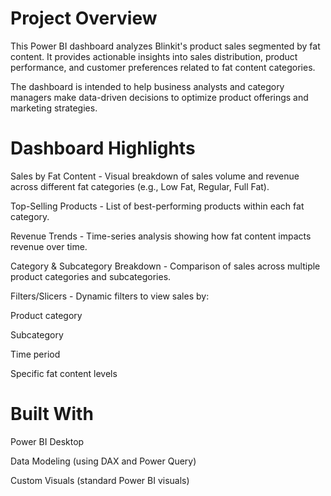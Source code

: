 # Project Overview 
 
This Power BI dashboard analyzes Blinkit's product sales segmented by fat content.
It provides actionable insights into sales distribution, product performance, and customer preferences related to fat content categories.

The dashboard is intended to help business analysts and category managers make data-driven decisions to optimize product offerings and marketing strategies.

# Dashboard Highlights

Sales by Fat Content -
Visual breakdown of sales volume and revenue across different fat categories (e.g., Low Fat, Regular, Full Fat).

Top-Selling Products -
List of best-performing products within each fat category.

Revenue Trends -
Time-series analysis showing how fat content impacts revenue over time.

Category & Subcategory Breakdown -
Comparison of sales across multiple product categories and subcategories.

Filters/Slicers -
Dynamic filters to view sales by:

Product category

Subcategory

Time period

Specific fat content levels

# Built With

Power BI Desktop

Data Modeling (using DAX and Power Query)

Custom Visuals (standard Power BI visuals)
